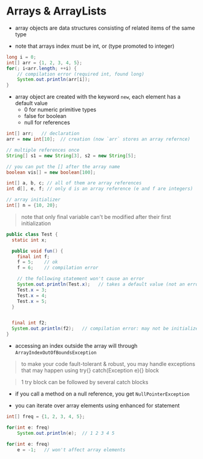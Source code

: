 # Arrays & ArrayLists

- array objects are data structures consisting of related items of the same type

- note that arrays index must be int, or (type promoted to integer)

```java
long i = 0;
int[] arr = {1, 2, 3, 4, 5};
for(; i<arr.length; ++i) {
    // compilation error (required int, found long)
    System.out.println(arr[i]);
}
```

- array object are created with the keyword `new`, each element has a default value
  - 0 for numeric primitive types
  - false for boolean
  - null for references

```java
int[] arr;   // declaration
arr = new int[10];  // creation (now `arr` stores an array refernce)

// multiple references once
String[] s1 = new String[3], s2 = new String[5];

// you can put the [] after the array name
boolean vis[] = new boolean[100];

int[] a, b, c; // all of them are array references
int d[], e, f; // only d is an array reference (e and f are integers)

// array initializer
int[] n = {10, 20};
```

> note that only final variable can't be modified after their first initialization

```java
public class Test {
  static int x;

  public void fun() {
    final int f;
    f = 5;    // ok
    f = 6;    // compilation error

    // the following statement won't cause an error
    System.out.println(Test.x);   // takes a default value (not an error)
    Test.x = 3;
    Test.x = 4;
    Test.x = 5;
  }


  final int f2;
  System.out.println(f2);   // compilation error: may not be initialized
}
```

- accessing an index outside the array will through `ArrayIndexOutOfBoundsException`

> to make your code fault-tolerant & robust, you may handle exceptions that may happen using try{} catch(Exception e){} block

> 1 try block can be followed by several catch blocks

- if you call a method on a null reference, you get `NullPointerException`

- you can iterate over array elements using enhanced for statement

```java
int[] freq = {1, 2, 3, 4, 5};

for(int e: freq)
    System.out.println(e);  // 1 2 3 4 5

for(int e: freq)
    e = -1;   // won't affect array elements
```


